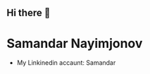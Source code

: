 ## Hi there 👋
<h1>Samandar Nayimjonov</h1>

<ul>
    <li>My Linkinedin accaunt: <a link="https://www.linkedin.com/in/samandar-nayimjonov-594407329?utm_source=share&utm_campaign=share_via&utm_content=profile&utm_medium=android_app">Samandar</a></li>
</ul>
<!--
**Samandar005/Samandar005** is a ✨ _special_ ✨ repository because its `README.md` (this file) appears on your GitHub profile.

Here are some ideas to get you started:

- 🔭 I’m currently working on ...
- 🌱 I’m currently learning ...
- 👯 I’m looking to collaborate on ...
- 🤔 I’m looking for help with ...
- 💬 Ask me about ...
- 📫 How to reach me: ...
- 😄 Pronouns: ...
- ⚡ Fun fact: ...
-->
